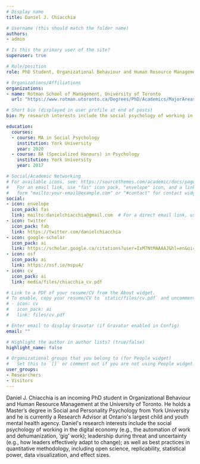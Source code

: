 ```yaml
---
# Display name
title: Daniel J. Chiacchia

# Username (this should match the folder name)
authors:
- admin

# Is this the primary user of the site?
superuser: true

# Role/position
role: PhD Student, Organizational Behaviour and Human Resource Management

# Organizations/Affiliations
organizations:
- name: Rotman School of Management, University of Toronto
  url: "https://www.rotman.utoronto.ca/Degrees/PhD/Academics/MajorAreasofStudy/OBandHRManagement"

# Short bio (displayed in user profile at end of posts)
bio: My research interests include the social psychology of working in the digital economy (e.g., the automation of work and dehumanization, ‘gig’ work); leadership during threat and uncertainty (e.g., how leaders effectively adapt to change); as well as best practices in quantitative methodology, including open science, replicability, statistical power, data visualization, and effect sizes.

education:
  courses:
  - course: MA in Social Psychology
    institution: York University
    year: 2020
  - course: BA (Specialized Honours) in Psychology
    institution: York University
    year: 2017

# Social/Academic Networking
# For available icons, see: https://sourcethemes.com/academic/docs/page-builder/#icons
#   For an email link, use "fas" icon pack, "envelope" icon, and a link in the
#   form "mailto:your-email@example.com" or "#contact" for contact widget.
social:
- icon: envelope
  icon_pack: fas
  link: mailto:danielchiacchia@gmail.com  # For a direct email link, use "mailto:danielchiacchia@gmail.com".
- icon: twitter
  icon_pack: fab
  link: https://twitter.com/danielchiacchia
- icon: google-scholar
  icon_pack: ai
  link: https://scholar.google.ca/citations?user=IxM7NtMAAAAJ&hl=en&oi=ao
- icon: osf
  icon_pack: ai
  link: https://osf.io/mspu4/
- icon: cv
  icon_pack: ai
  link: media/files/chiacchia_cv.pdf

# Link to a PDF of your resume/CV from the About widget.
# To enable, copy your resume/CV to `static/files/cv.pdf` and uncomment the lines below.
# - icon: cv
#   icon_pack: ai
#   link: files/cv.pdf

# Enter email to display Gravatar (if Gravatar enabled in Config)
email: ""

# Highlight the author in author lists? (true/false)
highlight_name: false

# Organizational groups that you belong to (for People widget)
#   Set this to `[]` or comment out if you are not using People widget.
user_groups:
- Researchers
- Visitors
---
```


Daniel J. Chiacchia is an incoming PhD student in Organizational Behaviour and Human Resource Management at the University of Toronto. He holds a Master’s degree in Social and Personality Psychology from York University and he is currently a Research Advisor at Ontario's largest child and youth mental health agency. Daniel's research interests include the social psychology of working in the digital economy (e.g., the automation of work and dehumanization, ‘gig’ work); leadership during threat and uncertainty (e.g., how leaders effectively adapt to change); as well as best practices in quantitative methodology, including open science, replicability, statistical power, data visualization, and effect sizes.
